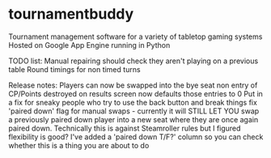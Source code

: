 # tournamentbuddy
Tournament management software for a variety of tabletop gaming systems
Hosted on Google App Engine running in Python

TODO list:
Manual repairing should check they aren't playing on a previous table
Round timings for non timed turns

Release notes:
Players can now be swapped into the bye seat
non entry of CP/Points destroyed on results screen now defaults those entries to 0
Put in a fix for sneaky people who try to use the back button and break things
fix 'paired down' flag for manual swaps - currently it will STILL LET YOU swap a previously paired down player into a new seat where they are once again paired down.  Technically this is against Steamroller rules but I figured flexibility is good?  I've added a 'paired down T/F?' column so you can check whether this is a thing you are about to do